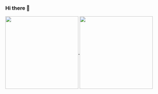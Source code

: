 ### Hi there 👋

<a href="https://github.com/jimneylee">
  <img align="center" src="https://github-readme-stats.anuraghazra1.vercel.app/api/top-langs/?username=jimneylee" height="230"/>
</a>
<a href="https://github.com/jimneylee">
  <img align="center" src="https://github-readme-stats.vercel.app/api?username=jimneylee&count_private=true&show_icons=true" height="230"/>
</a>

<!--
**jimneylee/jimneylee** is a ✨ _special_ ✨ repository because its `README.md` (this file) appears on your GitHub profile.

Here are some ideas to get you started:

- 🔭 I’m currently working on ...
- 🌱 I’m currently learning ...
- 👯 I’m looking to collaborate on ...
- 🤔 I’m looking for help with ...
- 💬 Ask me about ...
- 📫 How to reach me: ...
- 😄 Pronouns: ...
- ⚡ Fun fact: ...
-->
